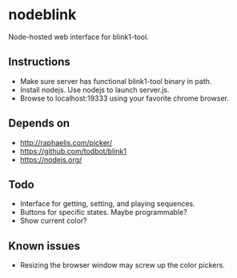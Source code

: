 # nodeblink

Node-hosted web interface for blink1-tool.

## Instructions

* Make sure server has functional blink1-tool binary in path.
* Install nodejs. Use nodejs to launch server.js.
* Browse to localhost:19333 using your favorite chrome browser.

## Depends on

* http://raphaeljs.com/picker/
* https://github.com/todbot/blink1
* https://nodejs.org/

## Todo

* Interface for getting, setting, and playing sequences.
* Buttons for specific states. Maybe programmable?
* Show current color?

## Known issues

* Resizing the browser window may screw up the color pickers.
